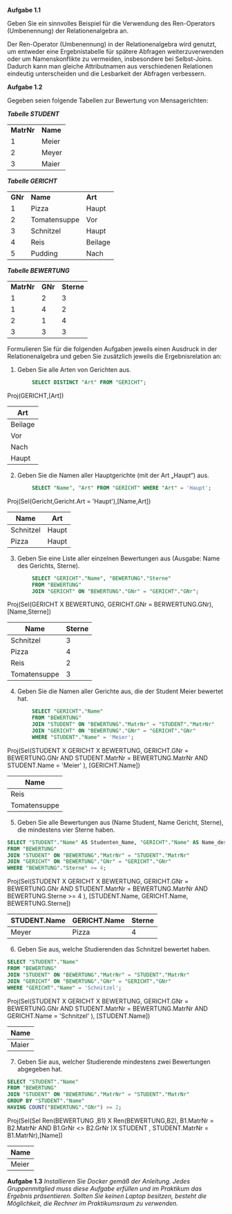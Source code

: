 
**Aufgabe 1.1**

Geben Sie ein sinnvolles Beispiel für die Verwendung des Ren-Operators (Umbenennung) der Relationenalgebra an.  

Der Ren-Operator (Umbenennung) in der Relationenalgebra wird genutzt, um entweder eine Ergebnistabelle für spätere Abfragen weiterzuverwenden oder um Namenskonflikte zu vermeiden, insbesondere bei Selbst-Joins. Dadurch kann man gleiche Attributnamen aus verschiedenen Relationen eindeutig unterscheiden und die Lesbarkeit der Abfragen verbessern.
  

**Aufgabe 1.2**

Gegeben seien folgende Tabellen zur Bewertung von Mensagerichten:

**_Tabelle STUDENT_**

|            |          |
| ---------- | -------- |
| **MatrNr** | **Name** |
| 1          | Meier    |
| 2          | Meyer    |
| 3          | Maier    |

**_Tabelle GERICHT_**

|   |   |   |
|---|---|---|
|**GNr**|**Name**|**Art**|
|1|Pizza|Haupt|
|2|Tomatensuppe|Vor|
|3|Schnitzel|Haupt|
|4|Reis|Beilage|
|5|Pudding|Nach|

**_Tabelle BEWERTUNG_**

|            |         |            |
| ---------- | ------- | ---------- |
| **MatrNr** | **GNr** | **Sterne** |
| 1          | 2       | 3          |
| 1          | 4       | 2          |
| 2          | 1       | 4          |
| 3          | 3       | 3          |

  
Formulieren Sie für die folgenden Aufgaben jeweils einen Ausdruck in der Relationenalgebra und geben Sie zusätzlich jeweils die Ergebnisrelation an:

1. Geben Sie alle Arten von Gerichten aus.

```SQL
		SELECT DISTINCT "Art" FROM "GERICHT";
```
		
Proj(GERICHT,[Art])

| Art     |
| ------- |
| Beilage |
| Vor     |
| Nach    |
| Haupt   |



2. Geben Sie die Namen aller Hauptgerichte (mit der Art „Haupt“) aus.

```SQL
		SELECT "Name", "Art" FROM "GERICHT" WHERE "Art" = 'Haupt';
```
		
Proj(Sel(Gericht,Gericht.Art = 'Haupt'),[Name,Art])

| Name      | Art   |
| --------- | ----- |
| Schnitzel | Haupt |
| Pizza     | Haupt |

3. Geben Sie eine Liste aller einzelnen Bewertungen aus (Ausgabe: Name des Gerichts, Sterne).

```SQL
		SELECT "GERICHT"."Name", "BEWERTUNG"."Sterne" 
		FROM "BEWERTUNG" 
		JOIN "GERICHT" ON "BEWERTUNG"."GNr" = "GERICHT"."GNr";
```
		
Proj(Sel(GERICHT X BEWERTUNG, GERICHT.GNr = BERWERTUNG.GNr),[Name,Sterne])


| Name         | Sterne |
| ------------ | ------ |
| Schnitzel    | 3      |
| Pizza        | 4      |
| Reis         | 2      |
| Tomatensuppe | 3      |


4. Geben Sie die Namen aller Gerichte aus, die der Student Meier bewertet hat.

```SQL
		SELECT "GERICHT"."Name"
		FROM "BEWERTUNG" 
		JOIN "STUDENT" ON "BEWERTUNG"."MatrNr" = "STUDENT"."MatrNr" 
		JOIN "GERICHT" ON "BEWERTUNG"."GNr" = "GERICHT"."GNr" 
		WHERE "STUDENT"."Name" = 'Meier';
```

Proj(Sel(STUDENT X GERICHT X BEWERTUNG, GERICHT.GNr = BEWERTUNG.GNr AND STUDENT.MatrNr = BEWERTUNG.MatrNr AND STUDENT.Name = 'Meier' ), [GERICHT.Name])

| Name         |
| ------------ |
| Reis         |
| Tomatensuppe |


5. Geben Sie alle Bewertungen aus (Name Student, Name Gericht, Sterne), die mindestens vier Sterne haben.

```SQL
SELECT "STUDENT"."Name" AS Studenten_Name, "GERICHT"."Name" AS Name_des_Gerichtes , "BEWERTUNG"."Sterne"
FROM "BEWERTUNG" 
JOIN "STUDENT" ON "BEWERTUNG"."MatrNr" = "STUDENT"."MatrNr" 
JOIN "GERICHT" ON "BEWERTUNG"."GNr" = "GERICHT"."GNr" 
WHERE "BEWERTUNG"."Sterne" >= 4;
```
		
Proj(Sel(STUDENT X GERICHT X BEWERTUNG, GERICHT.GNr = BEWERTUNG.GNr AND STUDENT.MatrNr = BEWERTUNG.MatrNr AND BEWERTUNG.Sterne >= 4 ), [STUDENT.Name, GERICHT.Name, BEWERTUNG.Sterne])

| STUDENT.Name | GERICHT.Name | Sterne |
| ------------ | ------------ | ------ |
| Meyer        | Pizza        | 4      |

6. Geben Sie aus, welche Studierenden das Schnitzel bewertet haben.

```SQL
SELECT "STUDENT"."Name" 
FROM "BEWERTUNG" 
JOIN "STUDENT" ON "BEWERTUNG"."MatrNr" = "STUDENT"."MatrNr" 
JOIN "GERICHT" ON "BEWERTUNG"."GNr" = "GERICHT"."GNr" 
WHERE "GERICHT"."Name" = 'Schnitzel';
```
		
Proj(Sel(STUDENT X GERICHT X BEWERTUNG, GERICHT.GNr = BEWERTUNG.GNr AND STUDENT.MatrNr = BEWERTUNG.MatrNr AND GERICHT.Name = 'Schnitzel' ), [STUDENT.Name])

| Name  |
| ----- |
| Maier |

7. Geben Sie aus, welcher Studierende mindestens zwei Bewertungen abgegeben hat.

```SQL
SELECT "STUDENT"."Name" 
FROM "BEWERTUNG" 
JOIN "STUDENT" ON "BEWERTUNG"."MatrNr" = "STUDENT"."MatrNr" 
GROUP BY "STUDENT"."Name" 
HAVING COUNT("BEWERTUNG"."GNr") >= 2;
```

Proj(Sel(Sel Ren(BEWERTUNG ,B1) X Ren(BEWERTUNG,B2), B1.MatrNr = B2.MatrNr AND B1.GrNr <> B2.GrNr )X STUDENT , STUDENT.MatrNr = B1.MatrNr),[Name])

| Name  |
| ----- |
| Meier |

  
  
**Aufgabe 1.3**
*Installieren Sie Docker gemäß der Anleitung. Jedes Gruppenmitglied muss diese Aufgabe erfüllen und im Praktikum das Ergebnis präsentieren. Sollten Sie keinen Laptop besitzen, besteht die Möglichkeit, die Rechner im Praktikumsraum zu verwenden.*